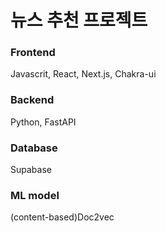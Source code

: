 #   뉴스 추천 프로젝트

### Frontend
Javascrit, React, Next.js, Chakra-ui

### Backend
Python, FastAPI

### Database
Supabase

### ML model
(content-based)Doc2vec
